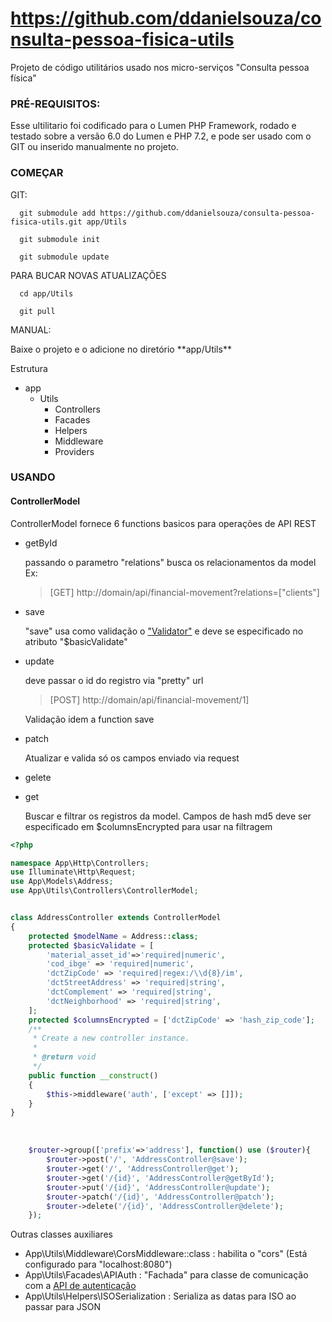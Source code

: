 # https://github.com/ddanielsouza/consulta-pessoa-fisica-utils #

Projeto de código utilitários usado nos micro-serviços "Consulta pessoa física"

### PRÉ-REQUISITOS: ##
Esse ultilitario foi codificado para o Lumen PHP Framework, rodado e testado sobre a versão 6.0 do Lumen e PHP 7.2,
e pode ser usado com o GIT ou inserido manualmente no projeto.

### COMEÇAR ###
GIT:
```
  git submodule add https://github.com/ddanielsouza/consulta-pessoa-fisica-utils.git app/Utils
```

```
  git submodule init
```

```
  git submodule update
```

PARA BUCAR NOVAS ATUALIZAÇÕES

```
  cd app/Utils
```

```
  git pull
```
<p>MANUAL:</p>
Baixe o projeto e o adicione no diretório **app/Utils**

<p>Estrutura</p>

<ul>
  <li>
    app
    <ul>
      <li>
        Utils
        <ul>
          <li>Controllers</li>
          <li>Facades</li>
          <li>Helpers</li>
          <li>Middleware</li>
          <li>Providers</li>
        </ul
      </li>
    </ul>
  </li>
</ul>

### USANDO ###

#### ControllerModel ####

ControllerModel fornece 6 functions basicos para operações de API REST
<ul>
  <li>
    <p>getById</p>
    passando o parametro "relations" busca os relacionamentos da model
    <br>
    Ex:
    <blockquote>
    [GET] http://domain/api/financial-movement?relations=["clients"]
   </blockquote>
  </li>
  <li>
    <p>save</p>
    "save" usa como validação o <a href="https://laravel.com/docs/5.8/validation">"Validator"</a> e deve se especificado no atributo "$basicValidate"
  </li>
  <li>
    <p>update</p>
    deve passar o id do registro via "pretty" url 
    <blockquote>
    [POST] http://domain/api/financial-movement/1]
    </blockquote>
    Validação idem a function save
  </li>
  <li>
    <p>patch</p>
    Atualizar e valida só os campos enviado via request
  </li>
  <li>
    <p>gelete</p>
  </li>
  <li>
    <p> get </p>
    Buscar e filtrar os registros da model. Campos de hash md5 deve ser especificado em  $columnsEncrypted para usar na filtragem
  </li>
</ul>

```php
<?php

namespace App\Http\Controllers;
use Illuminate\Http\Request;
use App\Models\Address;
use App\Utils\Controllers\ControllerModel;


class AddressController extends ControllerModel
{
    protected $modelName = Address::class;
    protected $basicValidate = [
        'material_asset_id'=>'required|numeric',
        'cod_ibge' => 'required|numeric',
        'dctZipCode' => 'required|regex:/\\d{8}/im',
        'dctStreetAddress' => 'required|string',
        'dctComplement' => 'required|string',
        'dctNeighborhood' => 'required|string',
    ];
    protected $columnsEncrypted = ['dctZipCode' => 'hash_zip_code'];
    /**
     * Create a new controller instance.
     *
     * @return void
     */
    public function __construct()
    {
        $this->middleware('auth', ['except' => []]);
    }
}

``` 
<br>

```PHP
    $router->group(['prefix'=>'address'], function() use ($router){
        $router->post('/', 'AddressController@save');
        $router->get('/', 'AddressController@get');
        $router->get('/{id}', 'AddressController@getById');
        $router->put('/{id}', 'AddressController@update');
        $router->patch('/{id}', 'AddressController@patch');
        $router->delete('/{id}', 'AddressController@delete');
    });
 ``` 

Outras classes auxiliares 
<ul>
  <li> App\Utils\Middleware\CorsMiddleware::class : habilita o "cors" (Está configurado para "localhost:8080") </li>
  <li>App\Utils\Facades\APIAuth : "Fachada" para classe de comunicação com a  <a href="https://github.com/ddanielsouza/consulta-pessoa-fisica-auth">API de autenticação</a></li>
  <li> App\Utils\Helpers\ISOSerialization : Serializa as datas para ISO ao passar para JSON </li>
</ul>
